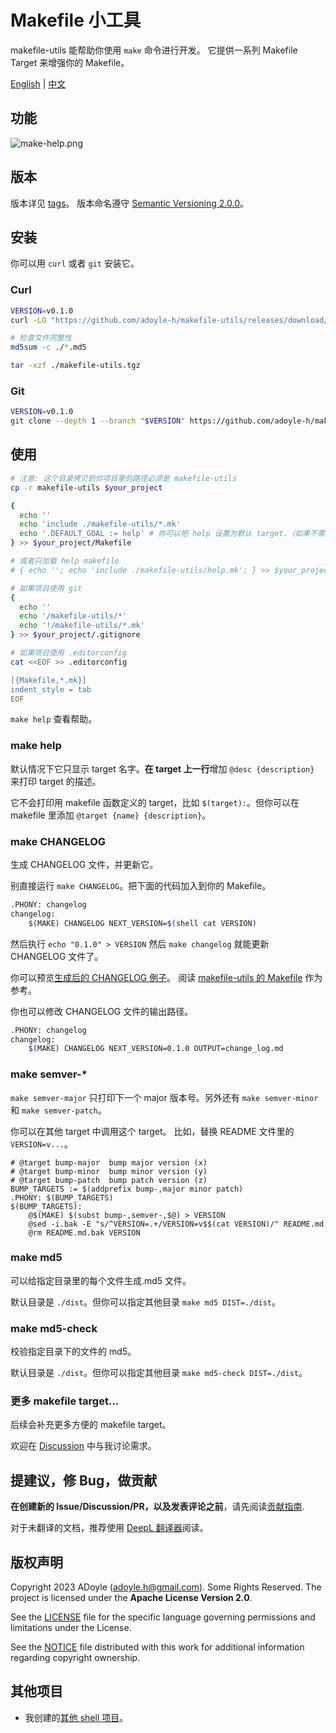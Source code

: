 # Makefile 小工具

makefile-utils 能帮助你使用 `make` 命令进行开发。
它提供一系列 Makefile Target 来增强你的 Makefile。

[English](./README.md) | [中文](./README.zh.md)

## 功能

![make-help.png](https://media.githubusercontent.com/media/adoyle-h/_imgs/master/github/makefile-utils/make-help.png)

## 版本

版本详见 [tags][]。
版本命名遵守 [Semantic Versioning 2.0.0](http://semver.org/spec/v2.0.0.html)。

## 安装

你可以用 `curl` 或者 `git` 安装它。

### Curl

```sh
VERSION=v0.1.0
curl -LO "https://github.com/adoyle-h/makefile-utils/releases/download/$VERSION/makefile-utils.tgz{,.md5}"

# 检查文件完整性
md5sum -c ./*.md5

tar -xzf ./makefile-utils.tgz
```

### Git

```sh
VERSION=v0.1.0
git clone --depth 1 --branch "$VERSION" https://github.com/adoyle-h/makefile-utils.git
```

## 使用
<!-- editorconfig-checker-disable -->

```sh
# 注意: 这个目录拷贝到你项目里的路径必须是 makefile-utils
cp -r makefile-utils $your_project

{
  echo ''
  echo 'include ./makefile-utils/*.mk'
  echo '.DEFAULT_GOAL := help' # 你可以把 help 设置为默认 target.（如果不需要可以跳过这行）
} >> $your_project/Makefile

# 或者只加载 help makefile
# { echo ''; echo 'include ./makefile-utils/help.mk'; } >> $your_project/Makefile

# 如果项目使用 git
{
  echo ''
  echo '/makefile-utils/*'
  echo '!/makefile-utils/*.mk'
} >> $your_project/.gitignore

# 如果项目使用 .editorconfig
cat <<EOF >> .editorconfig

[{Makefile,*.mk}]
indent_style = tab
EOF
```

`make help` 查看帮助。

### make help

默认情况下它只显示 target 名字。**在 target 上一行**增加 `@desc {description}` 来打印 target 的描述。

它不会打印用 makefile 函数定义的 target，比如 `$(target):`。但你可以在 makefile 里添加 `@target {name} {description}`。

### make CHANGELOG

生成 CHANGELOG 文件，并更新它。

别直接运行 `make CHANGELOG`。把下面的代码加入到你的 Makefile。

```sh
.PHONY: changelog
changelog:
	$(MAKE) CHANGELOG NEXT_VERSION=$(shell cat VERSION)
```

然后执行 `echo "0.1.0" > VERSION` 然后 `make changelog` 就能更新 CHANGELOG 文件了。

你可以预览[生成后的 CHANGELOG 例子](./CHANGELOG.md)。
阅读 [makefile-utils 的 Makefile](./Makefile) 作为参考。

你也可以修改 CHANGELOG 文件的输出路径。

```sh
.PHONY: changelog
changelog:
	$(MAKE) CHANGELOG NEXT_VERSION=0.1.0 OUTPUT=change_log.md
```

### make semver-*

`make semver-major` 只打印下一个 major 版本号。另外还有 `make semver-minor` 和 `make semver-patch`。

你可以在其他 target 中调用这个 target。
比如，替换 README 文件里的 `VERSION=v...`。

```make
# @target bump-major  bump major version (x)
# @target bump-minor  bump minor version (y)
# @target bump-patch  bump patch version (z)
BUMP_TARGETS := $(addprefix bump-,major minor patch)
.PHONY: $(BUMP_TARGETS)
$(BUMP_TARGETS):
	@$(MAKE) $(subst bump-,semver-,$@) > VERSION
	@sed -i.bak -E "s/^VERSION=.+/VERSION=v$$(cat VERSION)/" README.md
	@rm README.md.bak VERSION
```

### make md5

可以给指定目录里的每个文件生成.md5 文件。

默认目录是 `./dist`。但你可以指定其他目录 `make md5 DIST=./dist`。

### make md5-check

校验指定目录下的文件的 md5。

默认目录是 `./dist`。但你可以指定其他目录 `make md5-check DIST=./dist`。

### 更多 makefile target...

后续会补充更多方便的 makefile target。

欢迎在 [Discussion](https://github.com/adoyle-h/makefile-utils/discussions) 中与我讨论需求。

## 提建议，修 Bug，做贡献

**在创建新的 Issue/Discussion/PR，以及发表评论之前**，请先阅读[贡献指南](https://gcg.adoyle.me/CONTRIBUTING.zh).

对于未翻译的文档，推荐使用 [DeepL 翻译器](https://www.deepl.com/translator)阅读。

## 版权声明

Copyright 2023 ADoyle (adoyle.h@gmail.com). Some Rights Reserved.
The project is licensed under the **Apache License Version 2.0**.

See the [LICENSE][] file for the specific language governing permissions and limitations under the License.

See the [NOTICE][] file distributed with this work for additional information regarding copyright ownership.

## 其他项目

- 我创建的[其他 shell 项目](https://github.com/adoyle-h?tab=repositories&q=&type=source&language=shell&sort=stargazers)。


<!-- links -->

[tags]: https://github.com/adoyle-h/makefile-utils/tags
[LICENSE]: ./LICENSE
[NOTICE]: ./NOTICE
